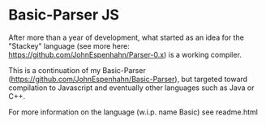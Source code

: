 Basic-Parser JS
===============

After more than a year of development, what started as an idea for the "Stackey" language (see more here: https://github.com/JohnEspenhahn/Parser-0.x) is a working compiler. 

This is a continuation of my Basic-Parser (https://github.com/JohnEspenhahn/Basic-Parser), but targeted toward compilation to Javascript and eventually other languages such as Java or C++.

For more information on the language (w.i.p. name Basic) see readme.html
